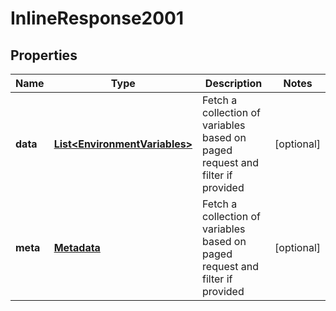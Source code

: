 
# InlineResponse2001

## Properties
Name | Type | Description | Notes
------------ | ------------- | ------------- | -------------
**data** | [**List&lt;EnvironmentVariables&gt;**](EnvironmentVariables.md) | Fetch a collection of variables based on paged request and filter if provided |  [optional]
**meta** | [**Metadata**](.md) | Fetch a collection of variables based on paged request and filter if provided |  [optional]



